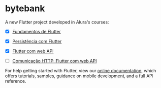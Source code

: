 # bytebank

A new Flutter project developed in Alura's courses:

- [X] [Fundamentos de Flutter](https://cursos.alura.com.br/course/flutter-fundamentos)
- [x] [Persistência com Flutter](https://cursos.alura.com.br/course/flutter-persistencia-interna)
- [x] [Flutter com web API](https://cursos.alura.com.br/course/flutter-web-api)
- [ ] [Comunicação HTTP: Flutter com web API](https://cursos.alura.com.br/course/flutter-comunicacao-http)
 


For help getting started with Flutter, view our
[online documentation](https://flutter.dev/docs), which offers tutorials,
samples, guidance on mobile development, and a full API reference.
